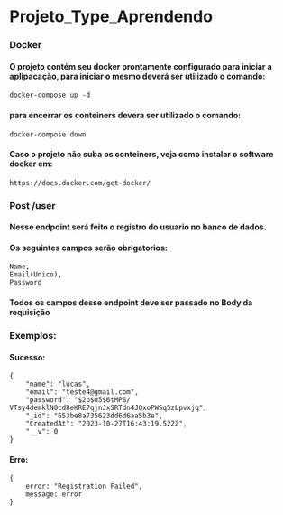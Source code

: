 # Projeto_Type_Aprendendo 

### Docker

#### O projeto contém seu docker prontamente configurado para iniciar a aplipacação, para iniciar o mesmo deverá ser utilizado o comando:

    docker-compose up -d

#### para encerrar os conteiners devera ser utilizado o comando:

    docker-compose down

#### Caso o projeto não suba os conteiners, veja como instalar o software docker em:

    https://docs.docker.com/get-docker/

### Post /user

#### Nesse endpoint será feito o registro do usuario no banco de dados.

#### Os seguintes campos serão obrigatorios: 

    Name,
    Email(Unico),
    Password

#### Todos os campos desse endpoint deve ser passado no Body da requisição

### Exemplos:

#### Sucesso: 
    {
	    "name": "lucas",
	    "email": "teste4@gmail.com",
	    "password": "$2b$05$6tMPS/      VTsy4demklN0cd8eKRE7qjnJxSRTdn4JQxoPWSq5zLpvxjq",
	    "_id": "653be8a735623dd6d6aa5b3e",
	    "CreatedAt": "2023-10-27T16:43:19.522Z",
	    "__v": 0
    }

#### Erro:
    {
        error: "Registration Failed",
        message: error
    }